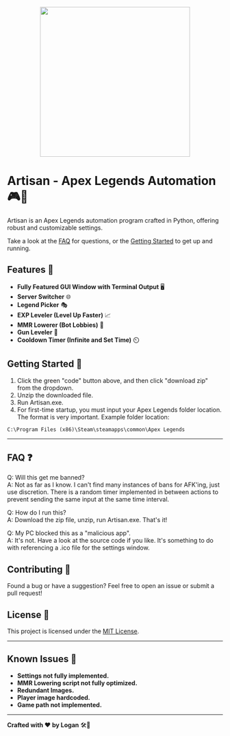 <p align="center">
  <img width="350" height="350" src="https://static.wikia.nocookie.net/titanfall/images/2/28/ApexPredators_Logo.png/revision/latest?cb=20170705144046">
</p>
<h1>Artisan - Apex Legends Automation 🎮🤖</h1>
<p>Artisan is an Apex Legends automation program crafted in Python, offering robust and customizable settings.</p>
<p>Take a look at the <a href="#faq">FAQ</a> for questions, or the <a href="#getting-started">Getting Started</a> to get up and running.</p>

<h2>Features 🚀</h2>
<ul>
  <li><strong>Fully Featured GUI Window with Terminal Output</strong> 🖥️</li>
  <li><strong>Server Switcher</strong> 🌐</li>
  <li><strong>Legend Picker</strong> 🎭</li>
  <li><strong>EXP Leveler (Level Up Faster)</strong> 📈</li>
  <li><strong>MMR Lowerer (Bot Lobbies)</strong> 🤖</li>
  <li><strong>Gun Leveler</strong> 🔫</li>
  <li><strong>Cooldown Timer (Infinite and Set Time)</strong> ⏲️</li>
</ul>

<h2 id="getting-started">Getting Started 🚀</h2>
<ol>
  <li>Click the green "code" button above, and then click "download zip" from the dropdown.</li>
  <li>Unzip the downloaded file.</li>
  <li>Run Artisan.exe.</li>
  <li>For first-time startup, you must input your Apex Legends folder location. The format is very important. Example folder location:</li>
</ol>

<pre><code>C:\Program Files (x86)\Steam\steamapps\common\Apex Legends</code></pre>

<hr>


<h2 id="faq">FAQ ❓</h2>

Q: Will this get me banned?<br>
A: Not as far as I know. I can't find many instances of bans for AFK'ing, just use discretion. There is a random timer implemented in between actions to prevent sending the same input at the same time interval.

Q: How do I run this?<br>
A: Download the zip file, unzip, run Artisan.exe. That's it!

Q: My PC blocked this as a "malicious app".<br>
A: It's not. Have a look at the source code if you like. It's something to do with referencing a .ico file for the settings window.

<h2>Contributing 🤝</h2>
<p>Found a bug or have a suggestion? Feel free to open an issue or submit a pull request!</p>

<h2>License 📝</h2>
<p>This project is licensed under the <a href="LICENSE">MIT License</a>.</p>

<hr>

<h2>Known Issues 🚧</h2>
<ul>
  <li><strong>Settings not fully implemented.</strong></li>
  <li><strong>MMR Lowering script not fully optimized.</strong></li>
  <li><strong>Redundant Images.</strong></li>
  <li><strong>Player image hardcoded.</strong></li>
  <li><strong>Game path not implemented.</strong></li>
</ul>

<hr>

<p><strong>Crafted with ❤️ by Logan</strong> 🛠️🎨</p>

</body>
</html>
